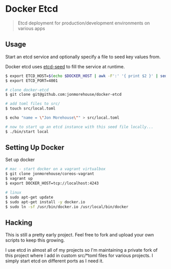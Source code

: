 # Docker Etcd
> Etcd deployment for production/development environments on various apps

## Usage

Start an etcd service and optionally specify a file to seed key values from.

Docker etcd uses [etcd-seed](https://github.com/jonmorehouse/etcd-seed) to fill the service at runtime.

~~~ bash
$ export ETCD_HOST=$(echo $DOCKER_HOST | awk -F':' '{ print $2 }' | sed "s|/||g")
$ export ETCD_PORT=4001

# clone docker-etcd
$ git clone git@github.com:jonmorehouse/docker-etcd

# add toml files to src/
$ touch src/local.toml

$ echo "name = \"Jon Morehouse\"" > src/local.toml

# now to start up an etcd instance with this seed file locally...
$ ./bin/start local
~~~

## Setting Up Docker

Set up docker
~~~ bash
# mac - start docker on a vagrant virtualbox
$ git clone jonmorehouse/coreos-vagrant
$ vagrant up
$ export DOCKER_HOST=tcp://localhost:4243

# linux
$ sudo apt-get update
$ sudo apt-get install -y docker.io
$ sudo ln -sf /usr/bin/docker.io /usr/local/bin/docker
~~~

## Hacking

This is still a pretty early project. Feel free to fork and upload your own scripts to keep this growing. 

I use etcd in almost all of my projects so I'm maintaining a private fork of this project where I add in custom src/*toml files for various projects. I simply start etcd on different ports as I need it. 
